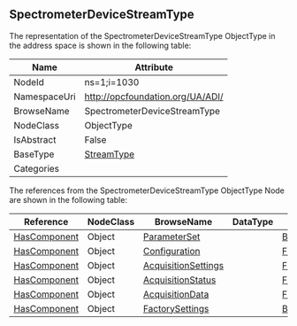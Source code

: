 <!-- objecttype -->
## SpectrometerDeviceStreamType
  
<!-- end of text -->
The representation of the SpectrometerDeviceStreamType ObjectType in the address space is shown in the following table:  

|Name|Attribute|
|---|---|
|NodeId|ns=1;i=1030|
|NamespaceUri|http://opcfoundation.org/UA/ADI/|
|BrowseName|SpectrometerDeviceStreamType|
|NodeClass|ObjectType|
|IsAbstract|False|
|BaseType|[StreamType](../../ObjectTypes/StreamType/readme.md)|
|Categories||

The references from the SpectrometerDeviceStreamType ObjectType Node are shown in the following table:  

|Reference|NodeClass|BrowseName|DataType|TypeDefinition|ModellingRule|
|---|---|---|---|---|---|
|[HasComponent](../../../Core/Part3/ReferenceTypes/HasComponent/readme.md)|Object|[ParameterSet](#ParameterSet)||[BaseObjectType](../../../Core/Part5/ObjectTypes/BaseObjectType/readme.md)|[Optional](../../../Core/Objects/Optional/readme.md)|
|[HasComponent](../../../Core/Part3/ReferenceTypes/HasComponent/readme.md)|Object|[Configuration](#Configuration)||[FunctionalGroupType](../../../DI/ObjectTypes/FunctionalGroupType/readme.md)|[Mandatory](../../../Core/Objects/Mandatory/readme.md)|
|[HasComponent](../../../Core/Part3/ReferenceTypes/HasComponent/readme.md)|Object|[AcquisitionSettings](#AcquisitionSettings)||[FunctionalGroupType](../../../DI/ObjectTypes/FunctionalGroupType/readme.md)|[Mandatory](../../../Core/Objects/Mandatory/readme.md)|
|[HasComponent](../../../Core/Part3/ReferenceTypes/HasComponent/readme.md)|Object|[AcquisitionStatus](#AcquisitionStatus)||[FunctionalGroupType](../../../DI/ObjectTypes/FunctionalGroupType/readme.md)|[Mandatory](../../../Core/Objects/Mandatory/readme.md)|
|[HasComponent](../../../Core/Part3/ReferenceTypes/HasComponent/readme.md)|Object|[AcquisitionData](#AcquisitionData)||[FunctionalGroupType](../../../DI/ObjectTypes/FunctionalGroupType/readme.md)|[Mandatory](../../../Core/Objects/Mandatory/readme.md)|
|[HasComponent](../../../Core/Part3/ReferenceTypes/HasComponent/readme.md)|Object|[FactorySettings](#FactorySettings)||[BaseObjectType](../../../Core/Part5/ObjectTypes/BaseObjectType/readme.md)|[Mandatory](../../../Core/Objects/Mandatory/readme.md)|



